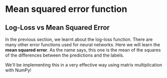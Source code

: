 # Mean squared error function

## Log-Loss vs Mean Squared Error
In the previous section, we learnt about the log-loss function. There are many other error functions used for neural networks. Here we will learn the __mean squared error__. As the name says, this one is the mean of the squares of the differences between the predictions and the labels. 

We'll be implementing this in a very effective way using matrix multiplication with NumPy!

